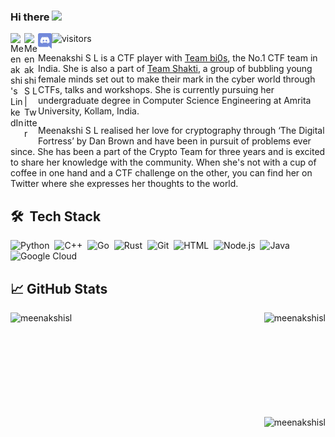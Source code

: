 <!--
**meenakshisl/meenakshisl** is a ✨ _special_ ✨ repository because its `README.md` (this file) appears on your GitHub profile.


Here are some ideas to get you started:

- 🔭 I’m currently working on ...
- 🌱 I’m currently learning ...
- 👯 I’m looking to collaborate on ...
- 🤔 I’m looking for help with ...
- 💬 Ask me about ...
- 📫 How to reach me: Follow me on [Twitter](https://twitter.com/MeenakshiSL1) or text me on [discord](https://discordapp.com/users/ph03n1x#3701) 
- 😄 Pronouns: he/she
- ⚡ Fun fact: Check out my [tumblr](https://ph03n1xblr.tumblr.com/) to see my artistic side :) 
-->

### Hi there <img src="https://media.giphy.com/media/hvRJCLFzcasrR4ia7z/giphy.gif" width="25px">

<a href="https://www.linkedin.com/in/meenakshisl/">
  <img align="left" alt="Meenakshi's LinkedIn" width="22px" src="https://raw.githubusercontent.com/peterthehan/peterthehan/master/assets/linkedin.svg" />
</a>
<a href="https://twitter.com/MeenakshiSL1">
  <img align="left" alt="Meenakshi S L | Twitter" width="22px" src="https://raw.githubusercontent.com/peterthehan/peterthehan/master/assets/twitter.svg" />
</a>
<a href="https://discordapp.com/users/ph03n1x#3701">
   <img align="left" alt="Meenakshi S L | Discord" width="22px" src="https://github.com/meenakshisl/meenakshisl/blob/main/assets/discord-seeklogo.com.svg" />
</a>


![visitors](https://page-views.glitch.me/badge?page_id=meenakshisl.meenakshisl)

<!--

<img align="center" alt="GIF" src="https://github.com/meenakshisl/meenakshisl/blob/main/assets/profile-gif.gif" width=1000 hieght=2>
-->


Meenakshi S L is a CTF player with [Team bi0s](https://bi0s.in/), the No.1 CTF team in India. She is also a part of [Team Shakti](https://teamshakti.in/), a group of bubbling young female minds set out to make their mark in the cyber world through CTFs, talks and workshops. She is currently pursuing her undergraduate degree in Computer Science Engineering at Amrita University, Kollam, India.

Meenakshi S L realised her love for cryptography through ‘The Digital Fortress’ by Dan Brown and have been in pursuit of problems ever since. She has been a part of the Crypto Team for three years and is excited to share her knowledge with the community. When she's not with a cup of coffee in one hand and a CTF challenge on the other, you can find her on Twitter where she expresses her thoughts to the world.

## 🛠 &nbsp;Tech Stack


![Python](https://img.shields.io/badge/Python-3776AB?style=for-the-badge&logo=python&logoColor=white)&nbsp;
![C++](https://img.shields.io/badge/C%2B%2B-00599C?style=for-the-badge&logo=c%2B%2B&logoColor=white)&nbsp;
![Go](https://img.shields.io/badge/Go-00ADD8?style=for-the-badge&logo=go&logoColor=white)&nbsp;
![Rust](https://img.shields.io/badge/Rust-000000?style=for-the-badge&logo=rust&logoColor=white)&nbsp;
![Git](https://img.shields.io/badge/-Git-05122A?style=for-the-badge&logo=git&logoColor=white)&nbsp;
![HTML](https://img.shields.io/badge/-HTML-05122A?style=for-the-badge&&logo=HTML5&logoColor=white)&nbsp;
![Node.js](https://img.shields.io/badge/-Node.js-05122A?style=for-the-badge&&logo=node.js&logoColor=white)&nbsp;
![Java](https://img.shields.io/badge/-Java-05122A?style=for-the-badge&logo=Java&logoColor=FFA518&logoColor=white)&nbsp;
![Google Cloud](https://img.shields.io/badge/Google_Cloud-4285F4?style=for-the-badge&logo=google-cloud&logoColor=white)&nbsp;



## &#x1f4c8; GitHub Stats

<p><img align="left" src="https://github-readme-stats.vercel.app/api/top-langs/?username=meenakshisl&theme=blue-green" alt="meenakshisl" /></p>



 <p><img align="right" src="https://github-readme-streak-stats.herokuapp.com/?user=meenakshisl&theme=radical" alt="meenakshisl" /></p>

  
 <br/><br/><br/><br/><br/><br/> <br/><br/><br/>
 <p><img align="right" src="https://github-readme-stats.vercel.app/api?username=meenakshisl&theme=blue-green" alt="meenakshisl" /></p>


 <!-- 
![GitHub Activity Graph](https://activity-graph.herokuapp.com/graph?username=meenakshisl&bg_color=000000&color=4fff67&line=4fff67&point=ffffff&area=true&hide_border=true)  

-->
